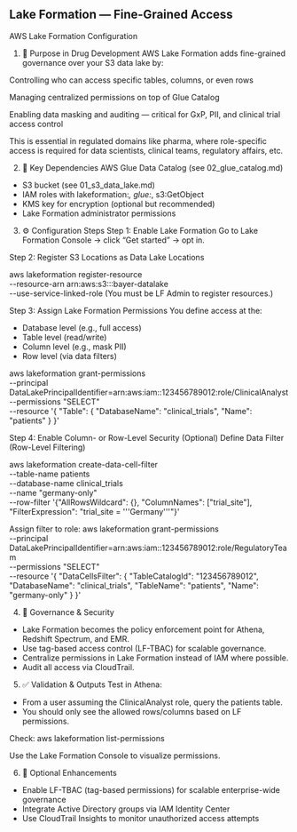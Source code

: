 ## Lake Formation — Fine-Grained Access
AWS Lake Formation Configuration

1. 🎯 Purpose in Drug Development
AWS Lake Formation adds fine-grained governance over your S3 data lake by:

Controlling who can access specific tables, columns, or even rows

Managing centralized permissions on top of Glue Catalog

Enabling data masking and auditing — critical for GxP, PII, and clinical trial access control

This is essential in regulated domains like pharma, where role-specific access is required for data scientists, clinical teams, regulatory affairs, etc.

2. 🔗 Key Dependencies
AWS Glue Data Catalog (see 02_glue_catalog.md)

- S3 bucket (see 01_s3_data_lake.md)
- IAM roles with lakeformation:*, glue:*, s3:GetObject
- KMS key for encryption (optional but recommended)
- Lake Formation administrator permissions

3. ⚙️ Configuration Steps
Step 1: Enable Lake Formation
Go to Lake Formation Console → click “Get started” → opt in.

Step 2: Register S3 Locations as Data Lake Locations

aws lakeformation register-resource \
  --resource-arn arn:aws:s3:::bayer-datalake \
  --use-service-linked-role
(You must be LF Admin to register resources.)


Step 3: Assign Lake Formation Permissions
You define access at the:
- Database level (e.g., full access)
- Table level (read/write)
- Column level (e.g., mask PII)
- Row level (via data filters)

aws lakeformation grant-permissions \
  --principal DataLakePrincipalIdentifier=arn:aws:iam::123456789012:role/ClinicalAnalyst \
  --permissions "SELECT" \
  --resource '{
      "Table": {
          "DatabaseName": "clinical_trials",
          "Name": "patients"
      }
  }'

Step 4: Enable Column- or Row-Level Security (Optional)
Define Data Filter (Row-Level Filtering)

aws lakeformation create-data-cell-filter \
  --table-name patients \
  --database-name clinical_trials \
  --name "germany-only" \
  --row-filter '{"AllRowsWildcard": {}, "ColumnNames": ["trial_site"], "FilterExpression": "trial_site = '\''Germany'\''"}'

Assign filter to role:
aws lakeformation grant-permissions \
  --principal DataLakePrincipalIdentifier=arn:aws:iam::123456789012:role/RegulatoryTeam \
  --permissions "SELECT" \
  --resource '{
    "DataCellsFilter": {
      "TableCatalogId": "123456789012",
      "DatabaseName": "clinical_trials",
      "TableName": "patients",
      "Name": "germany-only"
    }
  }'

4. 🔐 Governance & Security
- Lake Formation becomes the policy enforcement point for Athena, Redshift Spectrum, and EMR.
- Use tag-based access control (LF-TBAC) for scalable governance.
- Centralize permissions in Lake Formation instead of IAM where possible.
- Audit all access via CloudTrail.

5. ✅ Validation & Outputs
Test in Athena:
- From a user assuming the ClinicalAnalyst role, query the patients table.
- You should only see the allowed rows/columns based on LF permissions.

Check:
aws lakeformation list-permissions

Use the Lake Formation Console to visualize permissions.

6. 🌱 Optional Enhancements
- Enable LF-TBAC (tag-based permissions) for scalable enterprise-wide governance
- Integrate Active Directory groups via IAM Identity Center
- Use CloudTrail Insights to monitor unauthorized access attempts


